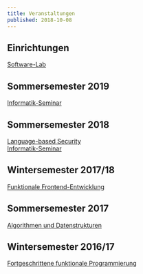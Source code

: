 ```yaml
---
title: Veranstaltungen
published: 2018-10-08
---
```



## Einrichtungen

[Software-Lab](/teaching/software-lab.html)


<!-- ## Wintersemester 2018/19

[Deklarative Software-Technologien](/teaching/declarative-software-technologies.html)
[Algorithmen](/teaching/2019/algorithms.html) -->


## Sommersemester 2019

[Informatik-Seminar](/teaching/2019/seminar.html)


## Sommersemester 2018

[Language-based Security](/teaching/2018/language-based-security.html)  
[Informatik-Seminar](/teaching/2018/seminar.html)


## Wintersemester 2017/18

[Funktionale Frontend-Entwicklung](/teaching/2017/functional-frontend-development.html)


## Sommersemester 2017

[Algorithmen und Datenstrukturen](/teaching/2017/algorithms-and-datastructures.html)


## Wintersemester 2016/17

[Fortgeschrittene funktionale Programmierung](/teaching/2016/advanced-functional-programming.html)

